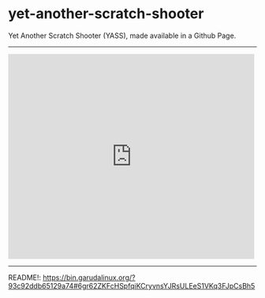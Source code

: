 # yet-another-scratch-shooter
Yet Another Scratch Shooter (YASS), made available in a Github Page.



--------------------


<iframe src="https://turbowarp.org/724525714/embed" width="499" height="416" allowtransparency="true" frameborder="0" scrolling="no" allowfullscreen></iframe>



---------------------



README!: https://bin.garudalinux.org/?93c92ddb65129a74#6gr62ZKFcHSpfqiKCryvnsYJRsULEeS1VKq3FJpCsBh5

